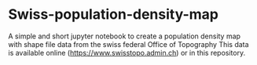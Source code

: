 # Swiss-population-density-map

A simple and short jupyter notebook to create a population density map with shape file data from the swiss federal Office of Topography
This data is available online (https://www.swisstopo.admin.ch) or in this repository.
